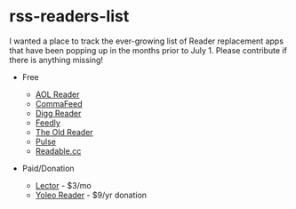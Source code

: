 # rss-readers-list

I wanted a place to track the ever-growing list of Reader replacement apps that have been popping up in the months prior to July 1. Please contribute if there is anything missing!

+ Free
    + [AOL Reader](http://reader.aol.com)
    + [CommaFeed](https://www.commafeed.com)
    + [Digg Reader](http://digg.com/reader)
    + [Feedly](http://cloud.feedly.com)
    + [The Old Reader](http://theoldreader.com)
    + [Pulse](https://www.pulse.me)
    + [Readable.cc](http://readable.cc)

+ Paid/Donation
    + [Lector](http://bealector.com) - $3/mo
    + [Yoleo Reader](https://yoleoreader.com) - $9/yr donation
